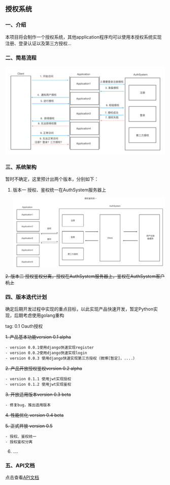 ## 授权系统

### 一、介绍

本项目将会制作一个授权系统，其他application程序均可以使用本授权系统实现注册、登录认证以及第三方授权...

### 二、简易流程

![image-20211004141731330](docs/image/image-20211004141731330.png)

### 三、系统架构

暂时不确定，这里预计出两个版本，分别如下：

1. 版本一 授权、鉴权统一在AuthSystem服务器上

   ![image-20211004143948225](docs/image/image-20211004143948225.png)

~~2. 版本二 授权鉴权分离，授权在AuthSystem服务器上，鉴权在AuthSystem客户机上~~

### 四、版本迭代计划

确定后期开发过程中实现的重点目标，以此实现产品快速开发，暂定Python实现，后期考虑使用golang重构

tag: 0.1 Oauth授权

~~1. 产品基本功能version 0.1 alpha~~

    - version 0.0.1使用django快速实现register
    - version 0.0.2使用django快速实现login
    - version 0.0.3 使用django快速实现第三方授权（微博[暂定]，....）

~~2. 产品开放授权鉴权version 0.2 alpha~~

    - version 0.1.1 使用jwt实现授权
    - version 0.1.2 使用jwt实现鉴权

~~3. 开放适用版本version 0.3 beta~~

    - 修复bug，推出适用版本

~~4. 性能优化 version 0.4 beta~~

~~5. 正式开放 version 0.5~~

    - 授权、鉴权统一
    - 授权鉴权分离

6. ....

### 五、API文档

点击查看[API文档](docs/api文档.md)